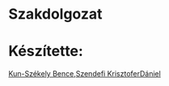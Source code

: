 # Szakdolgozat
# Készítette:
[Kun-Székely Bence](https://github.com/KSZBence),[Szendefi Krisztofer](https://github.com/Christuss)[Dániel](https://www.google.com/search?q=d%C3%A1niel%3F&sca)
